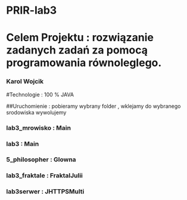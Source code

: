 # PRIR-lab3

# Celem Projektu :  rozwiązanie zadanych zadań za pomocą programowania równoleglego.

### Karol Wojcik

#Technologie :  100 % JAVA 

##Uruchomienie :  pobieramy wybrany folder , wklejamy do wybranego srodowiska wywolujemy 
  ### lab3_mrowisko  :  Main
  ### lab3  :  Main 
  ### 5_philosopher  : Glowna 
  ### lab3_fraktale :  FraktalJulii
  ### lab3serwer : JHTTPSMulti
  
  

